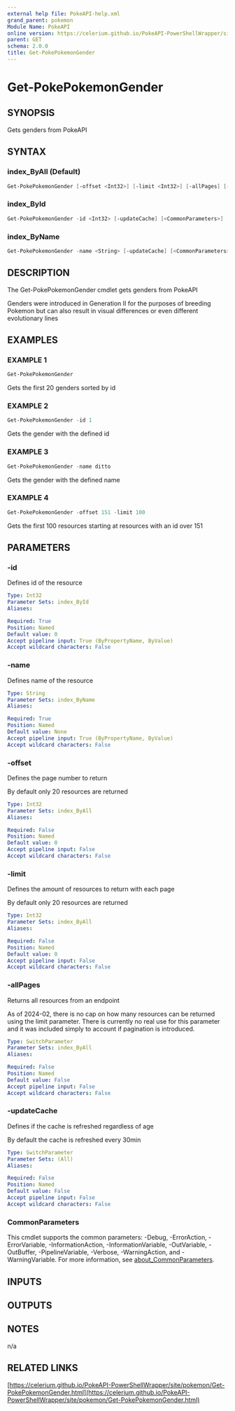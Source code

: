 ```yaml
---
external help file: PokeAPI-help.xml
grand_parent: pokemon
Module Name: PokeAPI
online version: https://celerium.github.io/PokeAPI-PowerShellWrapper/site/pokemon/Get-PokePokemonGender.html
parent: GET
schema: 2.0.0
title: Get-PokePokemonGender
---
```


# Get-PokePokemonGender

## SYNOPSIS
Gets genders from PokeAPI

## SYNTAX

### index_ByAll (Default)
```powershell
Get-PokePokemonGender [-offset <Int32>] [-limit <Int32>] [-allPages] [-updateCache] [<CommonParameters>]
```

### index_ById
```powershell
Get-PokePokemonGender -id <Int32> [-updateCache] [<CommonParameters>]
```

### index_ByName
```powershell
Get-PokePokemonGender -name <String> [-updateCache] [<CommonParameters>]
```

## DESCRIPTION
The Get-PokePokemonGender cmdlet gets genders from PokeAPI

Genders were introduced in Generation II for the purposes of
breeding Pokemon but can also result in visual differences or
even different evolutionary lines

## EXAMPLES

### EXAMPLE 1
```powershell
Get-PokePokemonGender
```

Gets the first 20 genders sorted by id

### EXAMPLE 2
```powershell
Get-PokePokemonGender -id 1
```

Gets the gender with the defined id

### EXAMPLE 3
```powershell
Get-PokePokemonGender -name ditto
```

Gets the gender with the defined name

### EXAMPLE 4
```powershell
Get-PokePokemonGender -offset 151 -limit 100
```

Gets the first 100 resources starting at resources with
an id over 151

## PARAMETERS

### -id
Defines id of the resource

```yaml
Type: Int32
Parameter Sets: index_ById
Aliases:

Required: True
Position: Named
Default value: 0
Accept pipeline input: True (ByPropertyName, ByValue)
Accept wildcard characters: False
```

### -name
Defines name of the resource

```yaml
Type: String
Parameter Sets: index_ByName
Aliases:

Required: True
Position: Named
Default value: None
Accept pipeline input: True (ByPropertyName, ByValue)
Accept wildcard characters: False
```

### -offset
Defines the page number to return

By default only 20 resources are returned

```yaml
Type: Int32
Parameter Sets: index_ByAll
Aliases:

Required: False
Position: Named
Default value: 0
Accept pipeline input: False
Accept wildcard characters: False
```

### -limit
Defines the amount of resources to return with each page

By default only 20 resources are returned

```yaml
Type: Int32
Parameter Sets: index_ByAll
Aliases:

Required: False
Position: Named
Default value: 0
Accept pipeline input: False
Accept wildcard characters: False
```

### -allPages
Returns all resources from an endpoint

As of 2024-02, there is no cap on how many resources can be
returned using the limit parameter.
There is currently no real
use for this parameter and it was included simply to account if
pagination is introduced.

```yaml
Type: SwitchParameter
Parameter Sets: index_ByAll
Aliases:

Required: False
Position: Named
Default value: False
Accept pipeline input: False
Accept wildcard characters: False
```

### -updateCache
Defines if the cache is refreshed regardless of age

By default the cache is refreshed every 30min

```yaml
Type: SwitchParameter
Parameter Sets: (All)
Aliases:

Required: False
Position: Named
Default value: False
Accept pipeline input: False
Accept wildcard characters: False
```

### CommonParameters
This cmdlet supports the common parameters: -Debug, -ErrorAction, -ErrorVariable, -InformationAction, -InformationVariable, -OutVariable, -OutBuffer, -PipelineVariable, -Verbose, -WarningAction, and -WarningVariable. For more information, see [about_CommonParameters](http://go.microsoft.com/fwlink/?LinkID=113216).

## INPUTS

## OUTPUTS

## NOTES
n/a

## RELATED LINKS

[https://celerium.github.io/PokeAPI-PowerShellWrapper/site/pokemon/Get-PokePokemonGender.html](https://celerium.github.io/PokeAPI-PowerShellWrapper/site/pokemon/Get-PokePokemonGender.html)

